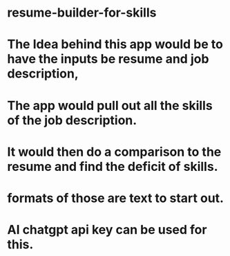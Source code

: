 # resume-builder-for-skills
#
# The Idea behind this app would be to have the inputs be resume and job description, 
# The app would pull out all the skills of the job description.
# It would then do a comparison to the resume and find the deficit of skills.
# formats of those are text to start out.
# AI chatgpt api key can be used for this.